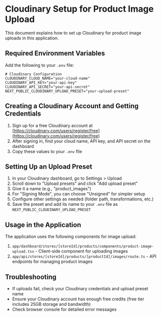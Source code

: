 # Cloudinary Setup for Product Image Upload

This document explains how to set up Cloudinary for product image uploads in this application.

## Required Environment Variables

Add the following to your `.env` file:

```
# Cloudinary Configuration
CLOUDINARY_CLOUD_NAME="your-cloud-name"
CLOUDINARY_API_KEY="your-api-key"
CLOUDINARY_API_SECRET="your-api-secret" 
NEXT_PUBLIC_CLOUDINARY_UPLOAD_PRESET="your-upload-preset"
```

## Creating a Cloudinary Account and Getting Credentials

1. Sign up for a free Cloudinary account at [https://cloudinary.com/users/register/free](https://cloudinary.com/users/register/free)
2. After signing in, find your cloud name, API key, and API secret on the dashboard
3. Copy these values to your `.env` file

## Setting Up an Upload Preset

1. In your Cloudinary dashboard, go to Settings > Upload
2. Scroll down to "Upload presets" and click "Add upload preset"
3. Give it a name (e.g., "product_images")
4. For "Signing Mode", you can choose "Unsigned" for simpler setup
5. Configure other settings as needed (folder path, transformations, etc.)
6. Save the preset and add its name to your `.env` file as `NEXT_PUBLIC_CLOUDINARY_UPLOAD_PRESET`

## Usage in the Application

The application uses the following components for image upload:

1. `app/dashboard/stores/[storeId]/products/components/product-image-upload.tsx` - Client-side component for uploading images
2. `app/api/stores/[storeId]/products/[productId]/images/route.ts` - API endpoints for managing product images

## Troubleshooting

- If uploads fail, check your Cloudinary credentials and upload preset name
- Ensure your Cloudinary account has enough free credits (free tier includes 25GB storage and bandwidth)
- Check browser console for detailed error messages 